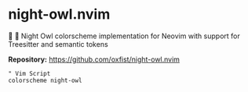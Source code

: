 # night-owl.nvim

🦉 🌌 Night Owl colorscheme implementation for Neovim with support for Treesitter and semantic tokens

**Repository:** <https://github.com/oxfist/night-owl.nvim>

```vim
" Vim Script
colorscheme night-owl
```
